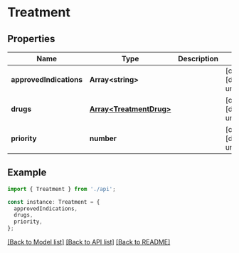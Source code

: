 # Treatment

## Properties

| Name                    | Type                                               | Description | Notes                             |
| ----------------------- | -------------------------------------------------- | ----------- | --------------------------------- |
| **approvedIndications** | **Array&lt;string&gt;**                            |             | [optional] [default to undefined] |
| **drugs**               | [**Array&lt;TreatmentDrug&gt;**](TreatmentDrug.md) |             | [optional] [default to undefined] |
| **priority**            | **number**                                         |             | [optional] [default to undefined] |

## Example

```typescript
import { Treatment } from './api';

const instance: Treatment = {
  approvedIndications,
  drugs,
  priority,
};
```

[[Back to Model list]](../README.md#documentation-for-models) [[Back to API list]](../README.md#documentation-for-api-endpoints) [[Back to README]](../README.md)
